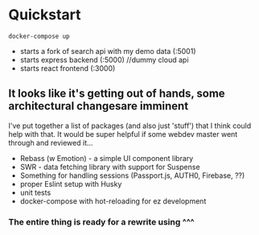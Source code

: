 # Quickstart
`docker-compose up`
 - starts a fork of search api with my demo data (:5001)
 - starts express backend (:5000) //dummy cloud api
 - starts react frontend (:3000)

## It looks like it's getting out of hands, some architectural changesare imminent
I've put together a list of packages (and also just 'stuff') that I think could help with that. It would be super helpful if some webdev master went through and reviewed it...
 - Rebass (w Emotion) - a simple UI component library
 - SWR - data fetching library with support for Suspense
 - Something for handling sessions (Passport.js, AUTH0, Firebase, ??)
 - proper Eslint setup with Husky
 - unit tests
 - docker-compose with hot-reloading for ez development

### The entire thing is ready for a rewrite using ^^^
